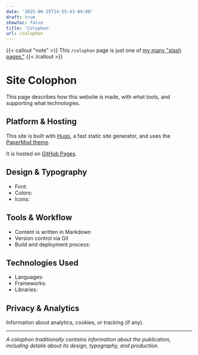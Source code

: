 ```yaml
---
date: '2025-06-25T14:55:43-04:00'
draft: true
showtoc: false
title: 'Colophon'
url: /colophon
---
```

{{< callout "note" >}}
This `/colophon` page is just one of [my many "slash pages."](/slashes)
{{< /callout >}}

# Site Colophon

This page describes how this website is made, with what tools, and supporting what technologies.

## Platform & Hosting

This site is built with [Hugo](https://gohugo.io/), a fast static site generator, and uses the [PaperMod theme](https://themes.gohugo.io/themes/hugo-papermod/). 

It is hosted on [GitHub Pages](https://pages.github.com/).

## Design & Typography

- Font:
- Colors:
- Icons:

## Tools & Workflow

- Content is written in Markdown
- Version control via Git
- Build and deployment process:

## Technologies Used

- Languages:
- Frameworks:
- Libraries:

## Privacy & Analytics

Information about analytics, cookies, or tracking (if any).

---

*A colophon traditionally contains information about the publication, including details about its design, typography, and production.*
